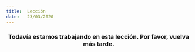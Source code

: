 ```yaml
---
title:  Lección
date:   23/03/2020
---
```


### <center>Todavía estamos trabajando en esta lección. Por favor, vuelva más tarde.</center>